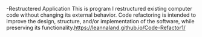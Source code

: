 -Restructered Application 
This is program I restructured existing computer code without changing its external behavior. Code refactoring is intended to improve the design, structure, and/or implementation of the software, while preserving its functionality.https://leannaland.github.io/Code-Refactor1/